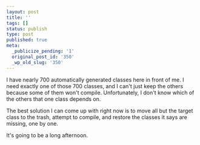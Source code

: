 ```yaml
---
layout: post
title: ''
tags: []
status: publish
type: post
published: true
meta:
  _publicize_pending: '1'
  original_post_id: '350'
  _wp_old_slug: '350'
---
```

I have nearly 700 automatically generated classes here in front of me.  I need exactly one of those 700 classes, and I can't just keep the others because some of them won't compile.  Unfortunately, I don't know which of the others that one class depends on.

The best solution I can come up with right now is to move all but the target class to the trash, attempt to compile, and restore the classes it says are missing, one by one.

It's going to be a long afternoon.
